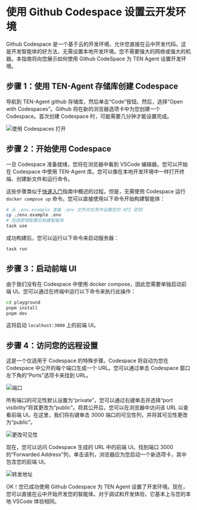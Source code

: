 # 使用 Github Codespace 设置云开发环境

Github Codespace 是一个基于云的开发环境，允许您直接在云中开发代码。这是开发智能体的好方法，无需设置本地开发环境。您不需要强大的网络或强大的机器。本指南将向您展示如何使用 Github CodeSpace 为 TEN Agent 设置开发环境。

## 步骤 1：使用 TEN-Agent 存储库创建 Codespace

导航到 TEN-Agent github 存储库，然后单击“Code”按钮。然后，选择“Open with Codespaces”。Github 将在新的浏览器选项卡中为您创建一个 Codespace。首次创建 Codespace 时，可能需要几分钟才能设置完成。

![使用 Codespaces 打开](https://github.com/TEN-framework/docs/blob/main/assets/png/start_codespace.png?raw=true)

## 步骤 2：开始使用 Codespace

一旦 Codespace 准备就绪，您将在浏览器中看到 VSCode 编辑器。您可以开始在 Codespace 中使用 TEN-Agent 库。您可以像在本地开发环境中一样打开终端、创建新文件和运行命令。

这些步骤类似于[快速入门](https://doc.theten.ai/ten-agent/getting_started)指南中概述的过程。但是，无需使用 Codespace 运行 `docker compose up` 命令。您可以直接使用以下命令开始构建智能体：

```bash
# 从 .env.example 准备 .env 文件并在其中设置您的 API 密钥
cp ./env.example .env
# 完成密钥配置后构建智能体
task use
```

成功构建后，您可以运行以下命令来启动服务器：

```bash
task run
```

## 步骤 3：启动前端 UI

由于我们没有在 Codespace 中使用 docker compose，因此您需要单独启动前端 UI。您可以通过在终端中运行以下命令来执行此操作：

```bash
cd playground
pnpm install
pnpm dev
```

这将启动 `localhost:3000` 上的前端 UI。

## 步骤 4：访问您的远程设置

这是一个仅适用于 Codespace 的特殊步骤。Codespace 将自动为您在 Codespace 中公开的每个端口生成一个 URL。您可以通过单击 Codespace 窗口左下角的“Ports”选项卡来找到 URL。

![端口](https://github.com/TEN-framework/docs/blob/main/assets/png/codespace_ports.png?raw=true)

所有端口的可见性默认设置为“private”，您可以通过右键单击并选择“port visibility”将其更改为“public”。将其公开后，您可以在浏览器中访问该 URL 以查看前端 UI。在这里，我们将右键单击 3000 端口的可见性列，并将其可见性更改为“public”。

![更改可见性](https://github.com/TEN-framework/docs/blob/main/assets/png/codespace_visibility.png?raw=true)

现在，您可以访问 Codespace 生成的 URL 中的前端 UI。找到端口 3000 的“Forwarded Address”列，单击该列，浏览器应为您启动一个新选项卡，其中包含您的前端 UI。

![转发地址](https://github.com/TEN-framework/docs/blob/main/assets/png/codespace_forwarded_addr.png?raw=true)

OK！您已成功使用 Github Codespace 为 TEN Agent 设置了开发环境。现在，您可以直接在云中开始开发您的智能体。对于调试和开发体验，它基本上与您的本地 VSCode 体验相同。
